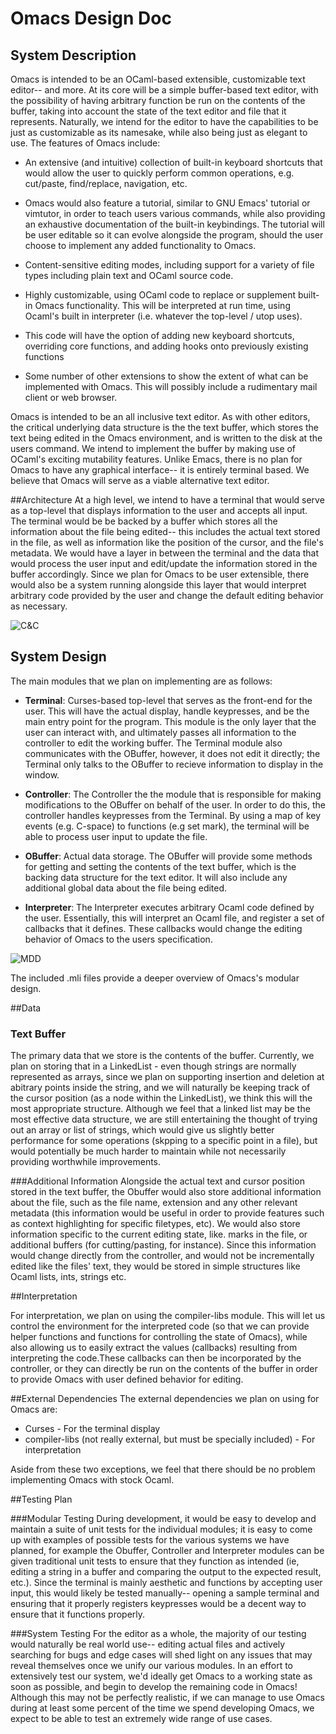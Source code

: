 # Omacs Design Doc

## System Description


Omacs is intended to be an OCaml-based extensible, customizable text
editor-- and more. At its core will be a simple buffer-based text
editor, with the possibility of having arbitrary function be run on
the contents of the buffer, taking into account the state of the text
editor and file that it represents. Naturally, we intend for the
editor to have the capabilities to be just as customizable as its
namesake, while also being just as elegant to use. The features of
Omacs include:

* An extensive (and intuitive) collection of built-in keyboard
  shortcuts that would allow the user to quickly perform common
  operations, e.g. cut/paste, find/replace, navigation, etc.

* Omacs would also feature a tutorial, similar to GNU Emacs' tutorial
   or vimtutor, in order to teach users various commands, while also
   providing an exhaustive documentation of the built-in
   keybindings. The tutorial will be user editable so it can evolve
   alongside the program, should the user choose to implement any
   added functionality to Omacs.

* Content-sensitive editing modes, including support for a variety of
  file types including plain text and OCaml source code.

* Highly customizable, using OCaml code to replace or supplement
  built-in Omacs functionality. This will be interpreted
  at run time, using Ocaml's built in interpreter (i.e. whatever the
  top-level / utop uses).
  
* This code will have the option of adding new keyboard shortcuts,
  overriding core functions, and adding hooks onto previously existing
  functions

* Some number of other extensions to show the extent of what can be
  implemented with Omacs. This will possibly include a rudimentary
  mail client or web browser.

Omacs is intended to be an all inclusive text editor. As with other
editors, the critical underlying data structure is the the text
buffer, which stores the text being edited in the Omacs environment,
and is written to the disk at the users command. We intend to
implement the buffer by making use of OCaml's exciting mutability
features. Unlike Emacs, there is no plan for Omacs to have any
graphical interface-- it is entirely terminal based. We believe that
Omacs will serve as a viable alternative text editor.


##Architecture
At a high level, we intend to have a terminal that would serve as a top-level that displays information to the user and accepts all input. The terminal would be be backed by a buffer which stores all the information about the file being edited-- this includes the actual text stored in the file, as well as information like the position of the cursor, and the file's metadata. We would have a layer in between the terminal and the data that would process the user input and edit/update the information stored in the buffer accordingly. Since we plan for Omacs to be user extensible, there would also be a system running alongside this layer that would interpret arbitrary code provided by the user and change the default editing behavior as necessary.

![C&C](candc.png)

## System Design
The main modules that we plan on implementing are as follows:

* **Terminal**: Curses-based top-level that serves as the front-end for the user. This will have the actual display, handle keypresses, and be the main entry point for the program. This module is the only layer that the user can interact with, and ultimately passes all information to the controller to edit the working buffer. The Terminal module also communicates with the OBuffer, however, it does not edit it directly; the Terminal only talks to the OBuffer to recieve information to display in the window.

* **Controller**: The Controller the the module that is responsible for making modifications to the OBuffer on behalf of the user. In order to do this, the controller handles keypresses from the Terminal. By using a map of key events (e.g. C-space) to functions (e.g set mark), the terminal will be able to process user input to update the file.

* **OBuffer**: Actual data storage. The OBuffer will provide some methods for getting and setting the contents of the text buffer, which is the backing data structure for the text editor. It will also include any additional global data about the file being edited.


* **Interpreter**: The Interpreter executes arbitrary Ocaml code defined by the user. Essentially, this will interpret an Ocaml file, and register a set of callbacks that it defines. These callbacks would change the editing behavior of Omacs to the users specification.

![MDD](mdd.png)

The included .mli files provide a deeper overview of Omacs's modular design.

##Data 

### Text Buffer
The primary data that we store is the contents of the
buffer. Currently, we plan on storing that in a LinkedList - even
though strings are normally represented as arrays, since we plan on
supporting insertion and deletion at abitrary points inside the
string, and we will naturally be keeping track of the cursor position
(as a node within the LinkedList), we think this will the most
appropriate structure. Although we feel that a linked list may be the most effective data structure, we are still entertaining the thought of  trying out an array or list of strings, which would give us slightly better performance
for some operations (skpping to a specific point in a file), but would potentially 
be much harder to maintain while not necessarily providing worthwhile improvements.

###Additional Information
Alongside the actual text and cursor position stored in the text buffer, the Obuffer would also store additional information about the file, such as the file name, extension and any other relevant metadata (this information would be useful in order to provide features such as context highlighting for specific filetypes, etc). We would also store information specific to the current editing state, like. marks in the file, or additional buffers (for cutting/pasting, for instance). Since this information would change directly from the controller, and would not be incrementally edited like the files' text, they would be stored in simple structures like Ocaml lists, ints, strings etc.

##Interpretation

For interpretation, we plan on using the compiler-libs module. This will let us control the environment for the interpreted code (so that we can provide helper functions and functions for controlling the state of Omacs), while also allowing us to easily extract the values (callbacks) resulting from interpreting the code.These callbacks can then be incorporated by the controller, or they can directly be run on the contents of the buffer in order to provide Omacs with user defined behavior for editing.

##External Dependencies
The external dependencies we plan on using for Omacs  are:

 * Curses - For the terminal display
 * compiler-libs (not really external, but must be specially included) - For interpretation
 
Aside from these two exceptions, we feel that there should be no problem implementing Omacs with stock Ocaml.

##Testing Plan

###Modular Testing
During development, it would be easy to develop and maintain a suite of unit tests for the individual modules; it is easy to come up with examples of possible tests for the various systems we have planned, for example the Obuffer, Controller and Interpreter modules can be given traditional unit tests to ensure that they function as intended (ie, editing a string in a buffer and comparing the output to the expected result, etc.). Since the terminal is mainly aesthetic and functions by accepting user input, this would likely be tested manually-- opening a sample terminal and ensuring that it properly registers keypresses would be a decent way to ensure that it functions properly.

###System Testing
For the editor as a whole, the majority of our testing would naturally be real world use-- editing actual files and actively searching for bugs and edge cases will shed light on any issues that may reveal themselves once we unify our various modules. In an effort to extensively test our system, we'd ideally get Omacs to a working state as soon as possible, and begin to develop the remaining code in Omacs! Although this may not be perfectly realistic, if we can manage to use Omacs during at least some percent of the time we spend developing Omacs, we expect to be able to test an extremely wide range of use cases.